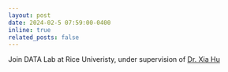 ```yaml
---
layout: post
date: 2024-02-5 07:59:00-0400
inline: true
related_posts: false
---
```


Join DATA Lab at Rice Univeristy, under supervision of [Dr. Xia Hu](https://cs.rice.edu/~xh37/index.html)

